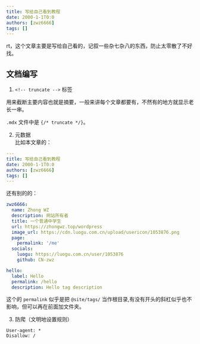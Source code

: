 ```yaml
---
title: 写给自己看到教程
date: 2000-1-1T0:0
authors: [zwz6666]
tags: []
---
```

rt，这个文章主要是写给自己看的，记叙一些杂七杂八的东西，防止太零散了不好找。
<!-- truncate -->
## 文档编写

1. ```<!-- truncate -->``` 标签  

用来截断主要内容也就是摘要，一般来讲每个文章都要有，不然有的地方就显示老长一串。

```.mdx``` 文件中是 ```{/* truncate */}```。

2. 元数据  
比如本文章的：

```yml  
---
title: 写给自己看到教程
date: 2000-1-1T0:0
authors: [zwz6666]
tags: []
---
```

还有别的的：

```yml title="blog/authors.yml"
zwz6666:
  name: Zhong WZ
  description: 网站所有者
  title: 一个普通中学生
  url: https://zhongwz.top/wordpress
  image_url: https://cdn.luogu.com.cn/upload/usericon/1053876.png
  page:
    permalink: '/me'
  socials:
    luogu: https://luogu.com.cn/user/1053876
    github: CN-zwz
```

```yml title="blog/tags.yml
hello:
  label: Hello
  permalink: /hello
  description: Hello tag description
```

这个的 ```permalink``` 似乎是把 ```@site/tags/``` 当作根目录,有没有开头的斜杠似乎也不影响，但可以再在前面加文件夹。

3. 防爬（文明地设置规则）

```text title="static/robots.txt"
User-agent: *
Disallow: /
```
